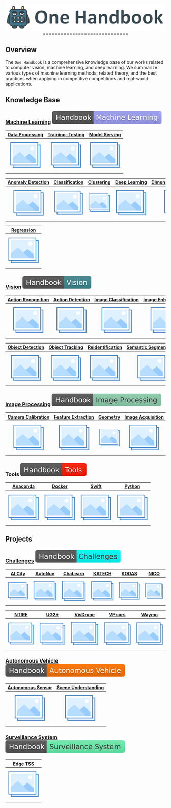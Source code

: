<div align="center">

<img src="data/one_handbook.png">
=============================
</div>


## Overview

The `One Handbook` is a comprehensive knowledge base of our works related to 
computer vision, machine learning, and deep learning. We summarize various 
types of machine learning methods, related theory, and the best practices 
when applying in competitive competitions and real-world applications.


## Knowledge Base

### [Machine Learning](machine_learning/README.md) ![Machine Learning](data/badge/handbook_machine_learning.svg)

| [Data&nbsp;Processing](machine_learning/data_processing/README.md) | [Training-Testing](machine_learning/training/README.md) | [Model&nbsp;Serving](machine_learning/serving/README.md) |
|:------------------------------------------------------------------:|:-------------------------------------------------------:|:--------------------------------------------------------:|
|              ![Data&nbsp;Processing](data/photo.png)               |           ![Training-Testing](data/photo.png)           |          ![Model&nbsp;Serving](data/photo.png)           |

| [Anomaly&nbsp;Detection](machine_learning/anomaly_detection/README.md) | [Classification](machine_learning/classification/README.md) | [Clustering](machine_learning/clustering/README.md) | [Deep&nbsp;Learning](machine_learning/deep_learning/README.md) | [Dimensionality&nbsp;Reduction](machine_learning/dimensionality_reduction/README.md) | [Neural&nbsp;Network](machine_learning/neural_network/README.md) |
|:----------------------------------------------------------------------:|:-----------------------------------------------------------:|:---------------------------------------------------:|:--------------------------------------------------------------:|:------------------------------------------------------------------------------------:|:----------------------------------------------------------------:|
|               ![Anomaly&nbsp;Detection](data/photo.png)                |              ![Classification](data/photo.png)              |            ![Clustering](data/photo.png)            |             ![Deep&nbsp;Learning](data/photo.png)              |                   ![Dimensionality&nbsp;Reduction](data/photo.png)                   |              ![Neural&nbsp;Network](data/photo.png)              |

| [Regression](machine_learning/regression/README.md) | 
|:---------------------------------------------------:|
|            ![Regression](data/photo.png)            | 

### [Vision](vision/README.md) ![Vision](data/badge/handbook_vision.svg)

| [Action&nbsp;Recognition](vision/action_recognition/README.md) | [Action&nbsp;Detection](vision/action_detection/README.md) | [Image&nbsp;Classification](vision/image_classification/README.md) | [Image&nbsp;Enhancement](vision/image_enhancement/README.md) | [Instance&nbsp;Segmentation](vision/instance_segmentation/README.md) | [Lane&nbsp;Detection](vision/lane_detection/README.md) |
|:--------------------------------------------------------------:|:----------------------------------------------------------:|:------------------------------------------------------------------:|:------------------------------------------------------------:|:--------------------------------------------------------------------:|:------------------------------------------------------:|
|           ![Action&nbsp;Recognition](data/photo.png)           |          ![Action&nbsp;Detection](data/photo.png)          |            ![Image&nbsp;Classification](data/photo.png)            |          ![Image&nbsp;Enhancement](data/photo.png)           |            ![Instance&nbsp;Segmentation](data/photo.png)             |         ![Lane&nbsp;Detection](data/photo.png)         |

| [Object&nbsp;Detection](vision/object_detection/README.md) | [Object&nbsp;Tracking](vision/object_tracking/README.md) | [Reidentification](vision/reidentification/README.md) | [Semantic&nbsp;Segmentation](vision/semantic_segmentation/README.md) | 
|:----------------------------------------------------------:|:--------------------------------------------------------:|:-----------------------------------------------------:|:--------------------------------------------------------------------:|
|          ![Object&nbsp;Detection](data/photo.png)          |         ![Object&nbsp;Tracking](data/photo.png)          |          ![Reidentification](data/photo.png)          |            ![Semantic&nbsp;Segmentation](data/photo.png)             | 

### [Image Processing](image_processing/README.md) ![Image Processing](data/badge/handbook_image_processing.svg)

| [Camera&nbsp;Calibration](image_processing/camera_calibration/README.md) | [Feature&nbsp;Extraction](image_processing/feature_extraction/README.md) | [Geometry](image_processing/geometry/README.md) | [Image&nbsp;Acquisition](image_processing/image_acquisition/README.md) | [Image&nbsp;Registration](image_processing/image_registration/README.md) | [Motion&nbsp;Analysis](image_processing/motion_analysis/README.md) |
|:------------------------------------------------------------------------:|:------------------------------------------------------------------------:|:-----------------------------------------------:|:----------------------------------------------------------------------:|:------------------------------------------------------------------------:|:------------------------------------------------------------------:|
|                ![Camera&nbsp;Calibratio](data/photo.png)                 |                ![Feature&nbsp;Extraction](data/photo.png)                |           ![Geometry](data/photo.png)           |               ![Image&nbsp;Acquisition](data/photo.png)                |                ![Image&nbsp;Registration](data/photo.png)                |              ![Motion&nbsp;Analysis](data/photo.png)               |

### Tools ![Tools](data/badge/handbook_tools.svg)

| [Anaconda ](tools/anaconda.md) | [Docker](tools/docker.md) | [Swift](tools/swift.md)  | [Python](tools/python.md) |
|:------------------------------:|:-------------------------:|:------------------------:|:-------------------------:|
|  ![Anaconda](data/photo.png)   | ![Docker](data/photo.png) | ![Swift](data/photo.png) | ![Python](data/photo.png) |


## Projects

### [Challenges](challenges/README.md) ![Challenges](data/badge/handbook_challenges.svg)

| [AI&nbsp;City](challenges/ai_city/README.md) | [AutoNue](challenges/autonue/README.md) | [ChaLearn](challenges/chalearn/README.md) | [KATECH](challenges/katech/README.md) | [KODAS](challenges/kodas/README.md) | [NICO](challenges/nico/README.md) |
|:--------------------------------------------:|:---------------------------------------:|:-----------------------------------------:|:-------------------------------------:|:-----------------------------------:|:---------------------------------:|
|       ![AI&nbsp;City](data/photo.png)        |       ![AutoNue](data/photo.png)        |        ![ChaLearn](data/photo.png)        |       ![KATECH](data/photo.png)       |      ![KODAS](data/photo.png)       |      ![NICO](data/photo.png)      |

| [NTIRE](challenges/ntire/README.md) | [UG2+](challenges/ug2/README.md) | [VisDrone](challenges/visdrone/README.md) | [VPriors](challenges/vpriors/README.md) | [Waymo](challenges/waymo/README.md) |
|:-----------------------------------:|:--------------------------------:|:-----------------------------------------:|:---------------------------------------:|:-----------------------------------:|
|      ![NTIRE](data/photo.png)       |     ![UG2+](data/photo.png)      |        ![VisDrone](data/photo.png)        |       ![VPriors](data/photo.png)        |      ![Waymo](data/photo.png)       |

### [Autonomous Vehicle](autonomous_vehicle/README.md) ![Autonomous Vehicle](data/badge/handbook_autonomous_vehicle.svg)

| [Autonomous&nbsp;Sensor](autonomous_vehicle/autonomous_sensor/README.md) | [Scene&nbsp;Understanding](autonomous_vehicle/scene_understanding/README.md) |
|:------------------------------------------------------------------------:|:----------------------------------------------------------------------------:|
|                ![Autonomous&nbsp;Sensor](data/photo.png)                 |                 ![Scene&nbsp;Understanding](data/photo.png)                  |

### [Surveillance System](surveillance_system/README.md) ![Surveillance System](data/badge/handbook_surveillance_system.svg)

| [Edge&nbsp;TSS](surveillance_system/edge_tss/README.md) |
|:-------------------------------------------------------:|
|            ![Edge&nbsp;TSS](data/photo.png)             |

